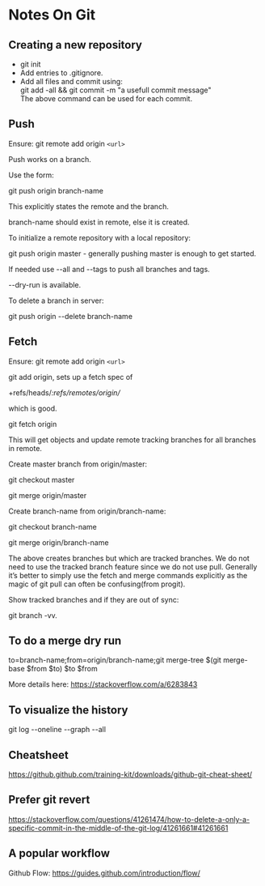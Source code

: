 # Notes On Git

## Creating a new repository
- git init  
- Add entries to .gitignore. 
- Add all files and commit using:  
git add -all && git commit -m "a usefull commit message"  
The above command can be used for each commit.


## Push

Ensure: git remote add origin `<url>`

Push works on a branch.

Use the form:

git push origin branch-name

This explicitly states the remote and the branch.

branch-name should exist in remote, else it is created.

To initialize a remote repository with a local repository:

git push origin master - generally pushing master is enough to get started.

If needed use --all and --tags to push all branches and tags.

--dry-run is available.

To delete a branch in server:

git push origin --delete branch-name

## Fetch

Ensure: git remote add origin `<url>`

git add origin, sets up a fetch spec of

+refs/heads/_:refs/remotes/origin/_

which is good.

git fetch origin

This will get objects and update remote tracking branches for all branches in remote.

Create master branch from origin/master:

git checkout master

git merge origin/master

Create branch-name from origin/branch-name:

git checkout branch-name

git merge origin/branch-name

The above creates branches but which are tracked branches. We do not need to use the tracked branch feature since we do not use pull. Generally it’s better to simply use the fetch and merge commands explicitly as the magic of git pull can often be confusing(from progit).

Show tracked branches and if they are out of sync:

git branch -vv.

## To do a merge dry run

to=branch-name;from=origin/branch-name;git merge-tree $(git merge-base $from $to) $to \$from

More details here: https://stackoverflow.com/a/6283843

## To visualize the history

git log --oneline --graph --all

## Cheatsheet

https://github.github.com/training-kit/downloads/github-git-cheat-sheet/

## Prefer git revert

https://stackoverflow.com/questions/41261474/how-to-delete-a-only-a-specific-commit-in-the-middle-of-the-git-log/41261661#41261661

## A popular workflow

Github Flow: https://guides.github.com/introduction/flow/
